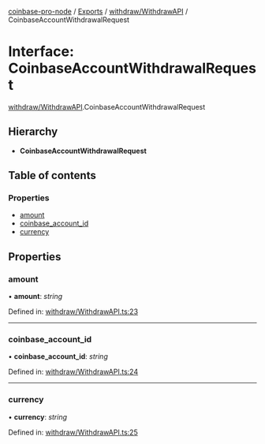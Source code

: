[coinbase-pro-node](../README.md) / [Exports](../modules.md) / [withdraw/WithdrawAPI](../modules/withdraw_withdrawapi.md) / CoinbaseAccountWithdrawalRequest

# Interface: CoinbaseAccountWithdrawalRequest

[withdraw/WithdrawAPI](../modules/withdraw_withdrawapi.md).CoinbaseAccountWithdrawalRequest

## Hierarchy

* **CoinbaseAccountWithdrawalRequest**

## Table of contents

### Properties

- [amount](withdraw_withdrawapi.coinbaseaccountwithdrawalrequest.md#amount)
- [coinbase\_account\_id](withdraw_withdrawapi.coinbaseaccountwithdrawalrequest.md#coinbase_account_id)
- [currency](withdraw_withdrawapi.coinbaseaccountwithdrawalrequest.md#currency)

## Properties

### amount

• **amount**: *string*

Defined in: [withdraw/WithdrawAPI.ts:23](https://github.com/bennycode/coinbase-pro-node/blob/004782e/src/withdraw/WithdrawAPI.ts#L23)

___

### coinbase\_account\_id

• **coinbase\_account\_id**: *string*

Defined in: [withdraw/WithdrawAPI.ts:24](https://github.com/bennycode/coinbase-pro-node/blob/004782e/src/withdraw/WithdrawAPI.ts#L24)

___

### currency

• **currency**: *string*

Defined in: [withdraw/WithdrawAPI.ts:25](https://github.com/bennycode/coinbase-pro-node/blob/004782e/src/withdraw/WithdrawAPI.ts#L25)
